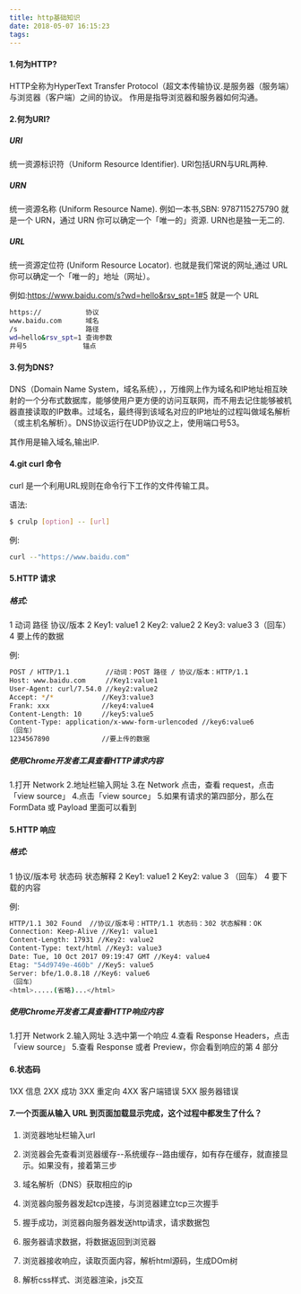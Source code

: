 ```yaml
---
title: http基础知识
date: 2018-05-07 16:15:23
tags:
---
```


#### 1.何为HTTP?

HTTP全称为HyperText Transfer Protocol（超文本传输协议.是服务器（服务端）与浏览器（客户端）之间的协议。
作用是指导浏览器和服务器如何沟通。

#### 2.何为URI?

##### URI

统一资源标识符（Uniform Resource Identifier).
URI包括URN与URL两种.

##### URN

统一资源名称 (Uniform Resource Name).
例如一本书,SBN: 9787115275790 就是一个 URN，通过 URN 你可以确定一个「唯一的」资源.
URN也是独一无二的.

##### URL

统一资源定位符 (Uniform Resource Locator).
也就是我们常说的网址,通过 URL 你可以确定一个「唯一的」地址（网址）。

例如:https://www.baidu.com/s?wd=hello&rsv_spt=1#5 就是一个 URL
``` bash
https://           协议
www.baidu.com      域名
/s                 路径
wd=hello&rsv_spt=1 查询参数
井号5              锚点
```
#### 3.何为DNS?

DNS（Domain Name System，域名系统），，万维网上作为域名和IP地址相互映射的一个分布式数据库，能够使用户更方便的访问互联网，而不用去记住能够被机器直接读取的IP数串。过域名，最终得到该域名对应的IP地址的过程叫做域名解析（或主机名解析）。DNS协议运行在UDP协议之上，使用端口号53。

其作用是输入域名,输出IP.

#### 4.git curl 命令

curl 是一个利用URL规则在命令行下工作的文件传输工具。

语法:

``` bash
$ crulp [option] -- [url]
```

例:

``` bash
curl --"https://www.baidu.com"
```

#### 5.HTTP 请求
##### 格式:
1 动词 路径 协议/版本
2 Key1: value1
2 Key2: value2
2 Key3: value3
3（回车）
4 要上传的数据

例:
```` bash
POST / HTTP/1.1         //动词：POST 路径 / 协议/版本：HTTP/1.1
Host: www.baidu.com     //Key1:value1
User-Agent: curl/7.54.0 //key2:value2
Accept: */*            //Key3:value3             
Frank: xxx             //key4:value4
Content-Length: 10     //key5:value5
Content-Type: application/x-www-form-urlencoded //key6:value6
（回车）
1234567890             //要上传的数据
````

##### 使用Chrome开发者工具查看HTTP请求内容

1.打开 Network
2.地址栏输入网址
3.在 Network 点击，查看 request，点击「view source」
4.点击「view source」
5.如果有请求的第四部分，那么在 FormData 或 Payload 里面可以看到

#### 5.HTTP 响应
##### 格式:
1 协议/版本号 状态码 状态解释
2 Key1: value1
2 Key2: value
3 （回车）
4 要下载的内容

例:
```` bash
HTTP/1.1 302 Found  //协议/版本号：HTTP/1.1 状态码：302 状态解释：OK
Connection: Keep-Alive //Key1: value1
Content-Length: 17931 //Key2: value2
Content-Type: text/html //Key3: value3
Date: Tue, 10 Oct 2017 09:19:47 GMT //Key4: value4
Etag: "54d9749e-460b" //Key5: value5
Server: bfe/1.0.8.18 //Key6: value6
（回车）
<html>.....(省略)...</html>
````

##### 使用Chrome开发者工具查看HTTP响应内容

1.打开 Network
2.输入网址
3.选中第一个响应
4.查看 Response Headers，点击「view source」
5.查看 Response 或者 Preview，你会看到响应的第 4 部分

#### 6.状态码

1XX 信息
2XX 成功
3XX 重定向
4XX 客户端错误
5XX 服务器错误

#### 7.一个页面从输入 URL 到页面加载显示完成，这个过程中都发生了什么？

1. 浏览器地址栏输入url

2. 浏览器会先查看浏览器缓存--系统缓存--路由缓存，如有存在缓存，就直接显示。如果没有，接着第三步

3. 域名解析（DNS）获取相应的ip

4. 浏览器向服务器发起tcp连接，与浏览器建立tcp三次握手

5. 握手成功，浏览器向服务器发送http请求，请求数据包

6. 服务器请求数据，将数据返回到浏览器

7. 浏览器接收响应，读取页面内容，解析html源码，生成DOm树

8. 解析css样式、浏览器渲染，js交互